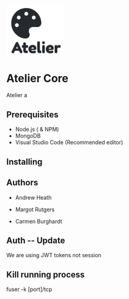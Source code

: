 
<div >
  <img src="./logo.png" width="150" >
</div>

# Atelier Core

Atelier a 



## Prerequisites
* Node.js ( & NPM)
* MongoDB
* Visual Studio Code (Recommended editor)

## Installing





## Authors

* Andrew Heath

* Margot Rutgers

* Carmen Burghardt





## Auth -- Update
We are using JWT tokens not session

## Kill running process
fuser -k [port]/tcp 